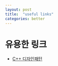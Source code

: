 ```yaml
---
layout: post
title:  "useful links"
categories: better
---
```


# 유용한 링크

- [C++ 디자인패턴](https://cpp-design-patterns.readthedocs.io/en/latest/index.html)
